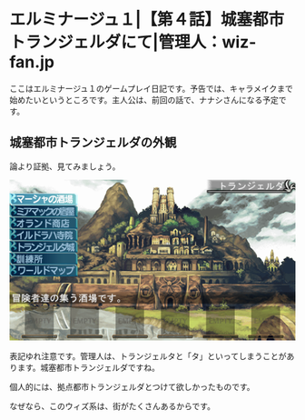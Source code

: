 

# エルミナージュ１|【第４話】城塞都市トランジェルダにて|管理人：wiz-fan.jp

ここはエルミナージュ１のゲームプレイ日記です。予告では、キャラメイクまで始めたいというところです。主人公は、前回の話で、ナナシさんになる予定です。

## 城塞都市トランジェルダの外観

論より証拠、見てみましょう。

![エルミナージュ１の城塞都市トランジェルダ。表記ゆれ注意](https://raw.githubusercontent.com/hashsan/i/main/20240518_151315.jpg)

表記ゆれ注意です。管理人は、トランジェルタと「タ」といってしまうことがあります。城塞都市トランジェルダですね。

個人的には、拠点都市トランジェルダとつけて欲しかったものです。

なぜなら、このウィズ系は、街がたくさんあるからです。
